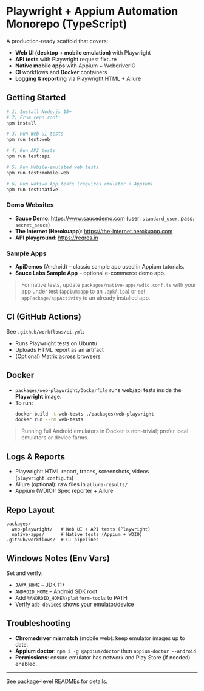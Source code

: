 # Playwright + Appium Automation Monorepo (TypeScript)

A production-ready scaffold that covers:
- **Web UI (desktop + mobile emulation)** with Playwright
- **API tests** with Playwright request fixture
- **Native mobile apps** with Appium + WebdriverIO
- **CI** workflows and **Docker** containers
- **Logging & reporting** via Playwright HTML + Allure

## Getting Started

```bash
# 1) Install Node.js 18+
# 2) From repo root:
npm install

# 3) Run Web UI tests
npm run test:web

# 4) Run API tests
npm run test:api

# 5) Run Mobile-emulated web tests
npm run test:mobile-web

# 6) Run Native App tests (requires emulator + Appium)
npm run test:native
```

### Demo Websites
- **Sauce Demo**: https://www.saucedemo.com (user: `standard_user`, pass: `secret_sauce`)
- **The Internet (Herokuapp)**: https://the-internet.herokuapp.com
- **API playground**: https://reqres.in

### Sample Apps
- **ApiDemos** (Android) – classic sample app used in Appium tutorials.
- **Sauce Labs Sample App** – optional e-commerce demo app.

> For native tests, update `packages/native-apps/wdio.conf.ts` with your app under test
> (`appium:app` to an `.apk`/`.ipa`) or set `appPackage/appActivity` to an already installed app.

## CI (GitHub Actions)

See `.github/workflows/ci.yml`:
- Runs Playwright tests on Ubuntu
- Uploads HTML report as an artifact
- (Optional) Matrix across browsers

## Docker

- `packages/web-playwright/Dockerfile` runs web/api tests inside the **Playwright** image.
- To run:
  ```bash
  docker build -t web-tests ./packages/web-playwright
  docker run --rm web-tests
  ```

> Running full Android emulators in Docker is non-trivial; prefer local emulators or device farms.

## Logs & Reports

- Playwright: HTML report, traces, screenshots, videos (`playwright.config.ts`)
- Allure (optional): raw files in `allure-results/`
- Appium (WDIO): Spec reporter + Allure

## Repo Layout

```
packages/
  web-playwright/   # Web UI + API tests (Playwright)
  native-apps/      # Native tests (Appium + WDIO)
.github/workflows/  # CI pipelines
```

## Windows Notes (Env Vars)

Set and verify:
- `JAVA_HOME` – JDK 11+
- `ANDROID_HOME` – Android SDK root
- Add `%ANDROID_HOME%\platform-tools` to PATH
- Verify `adb devices` shows your emulator/device

## Troubleshooting

- **Chromedriver mismatch** (mobile web): keep emulator images up to date.
- **Appium doctor**: `npm i -g @appium/doctor` then `appium-doctor --android`.
- **Permissions**: ensure emulator has network and Play Store (if needed) enabled.

---

See package-level READMEs for details.